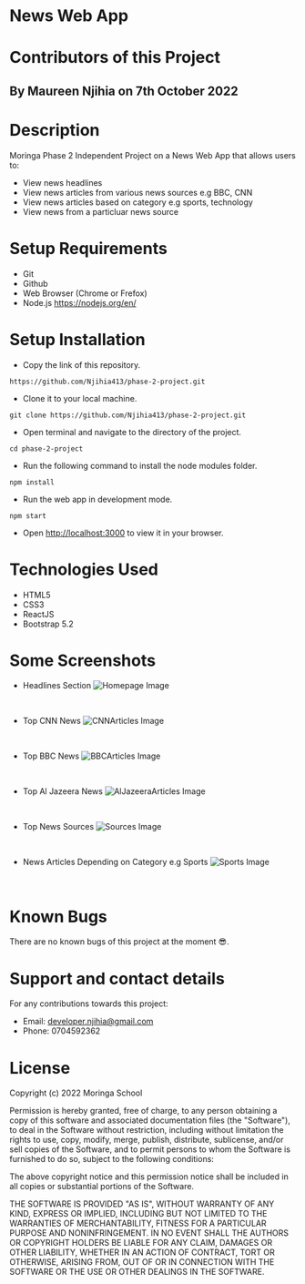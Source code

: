 # News Web App
# Contributors of this Project
## By Maureen Njihia on 7th October 2022
# Description
Moringa Phase 2 Independent Project on a News Web App that allows users to:
* View news headlines
* View news articles from various news sources e.g BBC, CNN
* View news articles based on category e.g sports, technology
* View news from a particluar news source
# Setup Requirements
* Git
* Github
* Web Browser (Chrome or Frefox)
* Node.js https://nodejs.org/en/
# Setup Installation
* Copy the link of this repository.
```
https://github.com/Njihia413/phase-2-project.git
```
* Clone it to your local machine.
```
git clone https://github.com/Njihia413/phase-2-project.git
```
* Open terminal and navigate to the directory of the project.
```
cd phase-2-project
```
* Run the following command to install the node modules folder.
```
npm install
```
* Run the web app in development mode.
```
npm start
```
* Open [http://localhost:3000](http://localhost:3000) to view it in your browser.
# Technologies Used
* HTML5
* CSS3
* ReactJS
* Bootstrap 5.2
# Some Screenshots
* Headlines Section
![Homepage Image](src/assets/HomePage.jpg)
<br/>

* Top CNN News
![CNNArticles Image](src/assets/CNNArticles.jpg)
<br/>

* Top BBC News
![BBCArticles Image](src/assets/BBCArticles.jpg)
<br/>

* Top Al Jazeera News
![AlJazeeraArticles Image](src/assets/AlJazeeraArticles.jpg)
<br/>

* Top News Sources
![Sources Image](src/assets/NewsSources.jpg)
<br/>

* News Articles Depending on Category e.g Sports
![Sports Image](src/assets/Sports.jpg)
<br/>

# Known Bugs
There are no known bugs of this project at the moment 😎.
# Support and contact details
For any contributions towards this project:
* Email: developer.njihia@gmail.com
* Phone: 0704592362
# License
Copyright (c) 2022 Moringa School

Permission is hereby granted, free of charge, to any person obtaining
a copy of this software and associated documentation files (the
"Software"), to deal in the Software without restriction, including
without limitation the rights to use, copy, modify, merge, publish,
distribute, sublicense, and/or sell copies of the Software, and to
permit persons to whom the Software is furnished to do so, subject to
the following conditions:

The above copyright notice and this permission notice shall be
included in all copies or substantial portions of the Software.

THE SOFTWARE IS PROVIDED "AS IS", WITHOUT WARRANTY OF ANY KIND,
EXPRESS OR IMPLIED, INCLUDING BUT NOT LIMITED TO THE WARRANTIES OF
MERCHANTABILITY, FITNESS FOR A PARTICULAR PURPOSE AND
NONINFRINGEMENT. IN NO EVENT SHALL THE AUTHORS OR COPYRIGHT HOLDERS BE
LIABLE FOR ANY CLAIM, DAMAGES OR OTHER LIABILITY, WHETHER IN AN ACTION
OF CONTRACT, TORT OR OTHERWISE, ARISING FROM, OUT OF OR IN CONNECTION
WITH THE SOFTWARE OR THE USE OR OTHER DEALINGS IN THE SOFTWARE.
